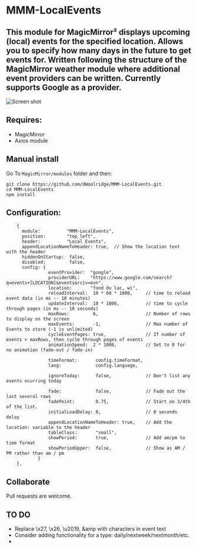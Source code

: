 # MMM-LocalEvents
## This module for MagicMirror² displays upcoming (local) events for the specified location.  Allows you to specify how many days in the future to get events for.  Written following the structure of the MagicMirror weather module where additional event providers can be written.  Currently supports Google as a provider.

![Screen shot](images/WeatherHourlyByDay.png)

## Requires:
- MagicMirror
- Axios module 

## Manual install
Go To ```MagicMirror/modules``` folder and then:
```
git clone https://github.com/dWoolridge/MMM-LocalEvents.git
cd MMM-LocalEvents
npm install
```
## Configuration:
```
    {
      module:          "MMM-LocalEvents",
      position:        "top_left",
      header:          "Local Events",
      appendLocationNameToHeader: true,  // Show the location text with the header
      hiddenOnStartup:  false,
      disabled:         false,
      config: {
                eventProvider:  "google",
                providerURL:    "https://www.google.com/search?q=events+[LOCATION]&events&rciv=evn",
                location:       "fond du lac, wi",
                reloadInterval:  10 * 60 * 1000,     // time to reload event data (in ms -- 10 minutes)
                updateInterval:  10 * 1000,          // time to cycle through pages (in ms -- 10 seconds)
                maxRows:         6,                  // Number of rows to display on the screen
                maxEvents:       -1,                 // Max number of Events to store (-1 is unlimited)
                cycleEventPages: true,               // If number of events > maxRows, then cycle through pages of events
                animationSpeed:  2 * 1000,           // Set to 0 for no animation (fade-out / fade-in)

                timeFormat:       config.timeFormat,
                lang:             config.language,

                ignoreToday:      false,             // Don't list any events ocurring today

                fade:             false,             // Fade out the last several rows
                fadePoint:        0.75,              // Start on 3/4th of the list.
                initialLoadDelay: 0,                 // 0 seconds delay
                appendLocationNameToHeader: true,    // Add the location: variable to the header
                tableClass:       "small",
                showPeriod:       true,              // Add am/pm to time format
                showPeriodUpper:  false,             // Show as AM / PM rather than am / pm
            }
    },
```
## Collaborate
Pull requests are welcome.

## TO DO
- Replace \x27, \x26, \u2019, &amp with characters in event text
- Consider adding functionality for a type:  daily/nextweek/nextmonth/etc.
- 
